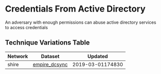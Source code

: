 # Credentials From Active Directory

An adversary with enough permissions can abuse active directory services to access credentials

## Technique Variations Table

| Network | Dataset | Updated |
| ------- | --------- | ------- |
| shire | [empire_dcsync](./empire_dcsync.md) | 2019-03-01174830 |
